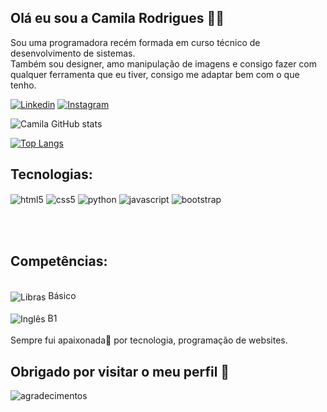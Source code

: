 ## Olá eu sou a Camila Rodrigues 👋😊

Sou uma programadora recém formada em curso técnico de desenvolvimento de sistemas.<br/>
Também sou designer, amo manipulação de imagens e consigo fazer com qualquer ferramenta que eu tiver, consigo me adaptar bem com o que tenho.<br/>


[![Linkedin](https://img.shields.io/badge/LinkedIn-8A2BE2?style=for-the-badge&logo=linkedin&logoColor=white)](https://www.linkedin.com/in/camila-rodrigues-5a623a225/) 
[![Instagram](https://img.shields.io/badge/Instagram-9400D3?style=for-the-badge&logo=instagram&logoColor=white)](https://www.instagram.com/)



![Camila GitHub stats](https://github-readme-stats.vercel.app/api?username=CammyArts&show_icons=true&theme=synthwave)

[![Top Langs](https://github-readme-stats.vercel.app/api/top-langs/?username=CammyArts&layout=donut)](https://github.com/CammyArts/github-readme-stats)

## Tecnologias:
<div style="display: inline_block">
<img align="center" alt="html5" src="https://img.shields.io/badge/HTML5-BA55D3?style=for-the-badge&logo=html5&logoColor=white" />
<img align="center" alt="css5" src="https://img.shields.io/badge/CSS3-8B008B?style=for-the-badge&logo=css3&logoColor=white" />
<img align="center" alt="python" src="https://img.shields.io/badge/Python-836FFF?style=for-the-badge&logo=python&logoColor=white" />
<img align="center" alt="javascript" src="https://img.shields.io/badge/JavaScript-8B008B?style=for-the-badge&logo=javascript&logoColor=black" />
<img align="center" alt="bootstrap" src="https://img.shields.io/badge/Bootstrap-563D7C?style=for-the-badge&logo=bootstrap&logoColor=white" />

<br/><br/>

## Competências:
<br/>
<img align="center" alt="Libras" src="https://img.shields.io/badge/🤘Libras-DDA0DD?style=for-the-badge&logo" />
Básico
<br/><br/>
<img align="center" alt="Inglês" src="https://img.shields.io/badge/Inglês-C71585?style=for-the-badge&logo"/>
B1
</div>
<br/>
Sempre fui apaixonada💖 por tecnologia, programação de websites.

## Obrigado por visitar o meu perfil 🤗
<div>
<img alt="agradecimentos" src="https://i.pinimg.com/originals/dd/85/a2/dd85a2e9b143dc5bae77b0b2d9b7ea74.gif"/>
<div/>
